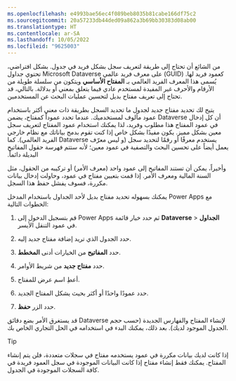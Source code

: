 ```yaml
---
ms.openlocfilehash: e4993bae56ec4f089beb8035b81cabe166df75c2
ms.sourcegitcommit: 20a57233db44ded09a862a3b69bb30383d08ab00
ms.translationtype: HT
ms.contentlocale: ar-SA
ms.lasthandoff: 10/05/2022
ms.locfileid: "9625003"
---
```

من الشائع أن تحتاج إلى طريقة لتعريف سجل بشكل فريد في جدول.
بشكل افتراضي، تحتوي جداول Microsoft Dataverse على معرف فريد عالمي (GUID) كعمود فريد لها. يُسمى هذا المعرف الفريد العالمي بـ **المفتاح الأساسي** ويتكون من سلسلة طويلة من الأرقام والأحرف غير المفيدة لمستخدم عادي فيما يتعلق بمعني أو بدلالة. بالتالي، قد تحتاج إلى تعريف مفتاح بديل لتحسين عمليات البحث عن المستخدمين.

يتيح لك تحديد مفتاح جديد لجدول ما تحديد السجل بطريقة ذات معني أكثر باستخدام عمود مألوف لمستخدميك. عندما تحدد عموداً كمفتاح، يضمن Dataverse أن كل إدخال في عمود المفتاح هذا مطلوب وفريد، لذا يمكنك استخدام عمود المفتاح لتعريف سجل معين بشكل مميز. يكون مفيدًا بشكل خاص إذا كنت تقوم بدمج بياناتك مع نظام خارجي يستخدم معرفًا أو رقمًا لتحديد سجل (و ليس ‏‫معرّف Dataverse الفريد العالمي). كما يعمل أيضاً على تحسين البحث والتصفية في عمود معين؛ لأنه ستتم فهرسة حقول المفاتيح البديلة دائماً.

وأخيراً، يمكن أن تستند المفاتيح إلى عمود واحد (معرف الأمر) أو تركيبه من الحقول، مثل السنة المالية ومعرف الأمر. إذا قمت بتعيين مفتاح في عمود، وحاولت إدخال بيانات مكررة، فسوف يفشل حفظ هذا السجل.

يمكنك بسهوله تحديد مفتاح بديل لأحد الجداول باستخدام المدخل Power Apps مع الخطوات التالية:

1. قم بتسجيل الدخول إلى Power Apps ثم حدد خيار قائمة **Dataverse** > **الجداول** في عمود التنقل الأيسر.

1. حدد الجدول الذي تريد إضافة مفتاح جديد إليه.

1. حدد **المفاتيح** من الخيارات أدنى **المخطط**.

1. حدد **مفتاح جديد** من شريط الأوامر.

1. أعطِ اسم عرض للمفتاح.

1. حدد عمودًا واحدًا أو أكثر بحيث يشكل المفتاح الجديد.

1. حدد الزر **حفظ**.

قد يستغرق الأمر بضع دقائق Dataverse لإنشاء المفتاح والفهارس الجديدة (حسب حجم الجدول الموجود لديك). بعد ذلك، يمكنك البدء في استخدامه في الحل التجاري الخاص بك.

> [!TIP]
> إذا كانت لديك بيانات مكررة في عمود يستخدمه مفتاح في سجلات متعددة، فلن يتم إنشاء المفتاح. يمكنك فقط إنشاء مفتاح إذا كانت البيانات الموجودة في سجل العمود فريدة في كافة السجلات الموجودة في الجدول.
